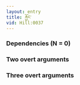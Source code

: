```yaml
---
layout: entry
title: རྐྱོང་
vid: Hill:0037
---
```

### Dependencies (N = 0)


### Two overt arguments


### Three overt arguments
